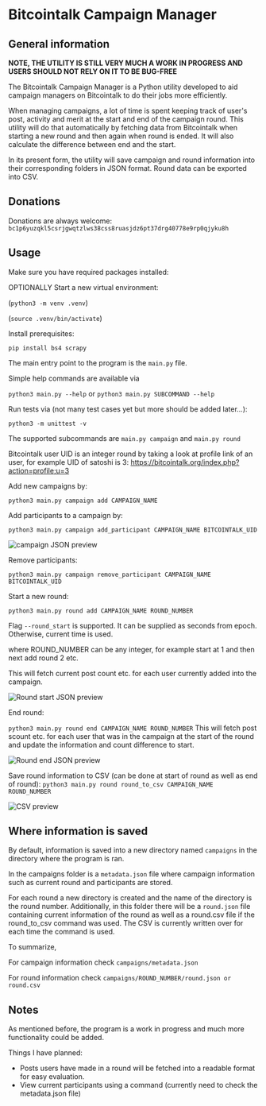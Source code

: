 # Bitcointalk Campaign Manager

## General information

**NOTE, THE UTILITY IS STILL VERY MUCH A WORK IN PROGRESS AND USERS SHOULD NOT RELY ON IT TO BE BUG-FREE**

The Bitcointalk Campaign Manager is a Python utility developed to aid campaign managers on Bitcointalk to do their jobs more efficiently.

When managing campaigns, a lot of time is spent keeping track of user's post, activity and merit at the start and end of the campaign round. This utility will do that automatically by fetching data from Bitcointalk when starting a new round and then again when round is ended. It will also calculate the difference between end and the start.

In its present form, the utility will save campaign and round information into their corresponding folders in JSON format. Round data can be exported into CSV.

## Donations

Donations are always welcome: `bc1p6yuzqkl5csrjgwqtzlws38css8ruasjdz6pt37drg40778e9rp0qjyku8h`

## Usage

Make sure you have required packages installed:

OPTIONALLY Start a new virtual environment:

(`python3 -m venv .venv`)

(`source .venv/bin/activate`)

Install prerequisites:

```pip install bs4 scrapy```

The main entry point to the program is the `main.py` file.

Simple help commands are available via

```python3 main.py --help```
or
```python3 main.py SUBCOMMAND --help```

Run tests via (not many test cases yet but more should be added later...):

```python3 -m unittest -v```

The supported subcommands are `main.py campaign` and `main.py round`

Bitcointalk user UID is an integer round by taking a look at profile link of an user, for example UID of satoshi is 3:
https://bitcointalk.org/index.php?action=profile;u=3

Add new campaigns by:

```python3 main.py campaign add CAMPAIGN_NAME```

Add participants to a campaign by:

```python3 main.py campaign add_participant CAMPAIGN_NAME BITCOINTALK_UID```

<picture>
 <img alt="campaign JSON preview" src="blobs/campaign_metadata.png">
</picture>

Remove participants:

```python3 main.py campaign remove_participant CAMPAIGN_NAME BITCOINTALK_UID```

Start a new round:

```python3 main.py round add CAMPAIGN_NAME ROUND_NUMBER```

Flag `--round_start` is supported. It can be supplied as seconds from epoch. Otherwise, current time is used.

where ROUND_NUMBER can be any integer, for example start at 1 and then next add round 2 etc.

This will fetch current post count etc. for each user currently added into the campaign.

<picture>
 <img alt="Round start JSON preview" src="blobs/round_start.png">
</picture>

End round:

```python3 main.py round end CAMPAIGN_NAME ROUND_NUMBER```
This will fetch post scount etc. for each user that was in the campaign at the start of the round and update the information and count difference to start.

<picture>
 <img alt="Round end JSON preview" src="blobs/round_end.png">
</picture>

Save round information to CSV (can be done at start of round as well as end of round):
```python3 main.py round round_to_csv CAMPAIGN_NAME ROUND_NUMBER```

<picture>
 <img alt="CSV preview" src="blobs/csv.png">
</picture>

## Where information is saved

By default, information is saved into a new directory named `campaigns` in the directory where the program is ran.

In the campaigns folder is a `metadata.json` file where campaign information such as current round and participants are stored.

For each round a new directory is created and the name of the directory is the round number. Additionally, in this folder there will be a `round.json` file containing current information of the round as well as a round.csv file if the round_to_csv command was used. The CSV is currently written over for each time the command is used.

To summarize,

For campaign information check
`campaigns/metadata.json`

For round information check
`campaigns/ROUND_NUMBER/round.json or round.csv`

## Notes

As mentioned before, the program is a work in progress and much more functionality could be added.

Things I have planned:

- Posts users have made in a round will be fetched into a readable format for easy evaluation.
- View current participants using a command (currently need to check the metadata.json file)
